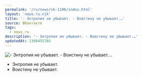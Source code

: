 ```yaml
---
permalink: '/ru/news/vk-1196/index.html'
layout: 'news.ru.njk'
title: '- Энтропия не убывает. - Воистину не убывает.…'
source: ВКонтакте
tags:
  - news_ru
description: '- Энтропия не убывает. - Воистину не убывает.…'
updatedAt: 1398455785
---
```

![- Энтропия не убывает. - Воистину не убывает.…](https://sun9-52.userapi.com/impf/YELRSRcOJGMrxsSKIOIB-2-7t2mTvQTYhZkWRA/ajSolGHV074.jpg?size=604x604&quality=96&proxy=1&sign=2ffd4fd10d523a6f8451343fbba1c82d&c_uniq_tag=6Myud0V91wYmkwydygeLG5pUuM6LCpB_la2BCAP3WYE&type=album)

- Энтропия не убывает.
- Воистину не убывает.
